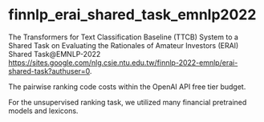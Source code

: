 # finnlp_erai_shared_task_emnlp2022
The Transformers for Text Classification Baseline (TTCB) System to a Shared Task on Evaluating the Rationales of Amateur Investors (ERAI) 
Shared Task@EMNLP-2022 https://sites.google.com/nlg.csie.ntu.edu.tw/finnlp-2022-emnlp/erai-shared-task?authuser=0.

The pairwise ranking code costs within the OpenAI API free tier budget.

For the unsupervised ranking task, we utilized many financial pretrained models and lexicons.
